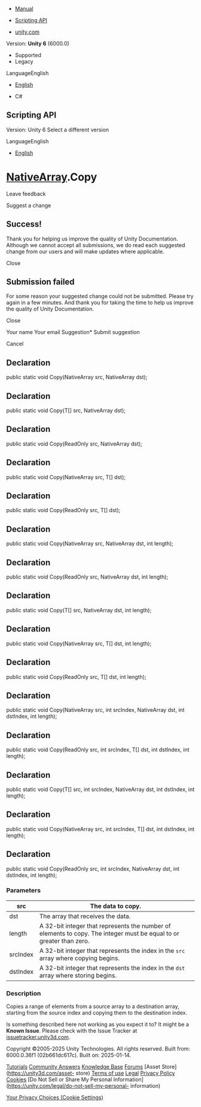 [ ]()

  * [Manual](../Manual/index.html)
  * [Scripting API](../ScriptReference/index.html)

  * [unity.com](https://unity.com/)

Version: **Unity 6** (6000.0)

  * Supported
  * Legacy

LanguageEnglish

  * [English]()

  * C#

[ ](https://docs.unity3d.com)

## Scripting API

Version: Unity 6 Select a different version

LanguageEnglish

  * [English]()

#  [NativeArray<T0>](Unity.Collections.NativeArray_1.html).Copy

Leave feedback

Suggest a change

## Success!

Thank you for helping us improve the quality of Unity Documentation. Although
we cannot accept all submissions, we do read each suggested change from our
users and will make updates where applicable.

Close

## Submission failed

For some reason your suggested change could not be submitted. Please <a>try
again</a> in a few minutes. And thank you for taking the time to help us
improve the quality of Unity Documentation.

Close

Your name Your email Suggestion* Submit suggestion

Cancel

[ ]()

## Declaration

public static void Copy(NativeArray<T> src, NativeArray<T> dst);

## Declaration

public static void Copy(T[] src, NativeArray<T> dst);

## Declaration

public static void Copy(ReadOnly<T> src, NativeArray<T> dst);

## Declaration

public static void Copy(NativeArray<T> src, T[] dst);

## Declaration

public static void Copy(ReadOnly<T> src, T[] dst);

## Declaration

public static void Copy(NativeArray<T> src, NativeArray<T> dst, int length);

## Declaration

public static void Copy(ReadOnly<T> src, NativeArray<T> dst, int length);

## Declaration

public static void Copy(T[] src, NativeArray<T> dst, int length);

## Declaration

public static void Copy(NativeArray<T> src, T[] dst, int length);

## Declaration

public static void Copy(ReadOnly<T> src, T[] dst, int length);

## Declaration

public static void Copy(NativeArray<T> src, int srcIndex, NativeArray<T> dst,
int dstIndex, int length);

## Declaration

public static void Copy(ReadOnly<T> src, int srcIndex, T[] dst, int dstIndex,
int length);

## Declaration

public static void Copy(T[] src, int srcIndex, NativeArray<T> dst, int
dstIndex, int length);

## Declaration

public static void Copy(NativeArray<T> src, int srcIndex, T[] dst, int
dstIndex, int length);

## Declaration

public static void Copy(ReadOnly<T> src, int srcIndex, NativeArray<T> dst, int
dstIndex, int length);

### Parameters

src | The data to copy.  
---|---  
dst | The array that receives the data.  
length | A 32-bit integer that represents the number of elements to copy. The integer must be equal to or greater than zero.  
srcIndex | A 32-bit integer that represents the index in the `src` array where copying begins.  
dstIndex | A 32-bit integer that represents the index in the `dst` array where storing begins.  
  
### Description

Copies a range of elements from a source array to a destination array,
starting from the source index and copying them to the destination index.

Is something described here not working as you expect it to? It might be a
**Known Issue**. Please check with the Issue Tracker at
[issuetracker.unity3d.com](https://issuetracker.unity3d.com).

Copyright ©2005-2025 Unity Technologies. All rights reserved. Built from:
6000.0.36f1 (02b661dc617c). Built on: 2025-01-14.

[Tutorials](https://unity3d.com/learn) [Community
Answers](https://answers.unity3d.com) [Knowledge
Base](https://support.unity3d.com/hc/en-us)
[Forums](https://forum.unity3d.com) [Asset Store](https://unity3d.com/asset-
store) [Terms of use](https://docs.unity3d.com/Manual/TermsOfUse.html)
[Legal](https://unity.com/legal) [Privacy
Policy](https://unity.com/legal/privacy-policy)
[Cookies](https://unity.com/legal/cookie-policy) [Do Not Sell or Share My
Personal Information](https://unity.com/legal/do-not-sell-my-personal-
information)

[Your Privacy Choices (Cookie Settings)](javascript:void\(0\);)

